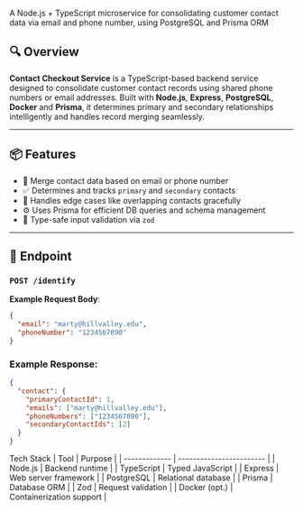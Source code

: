 A Node.js + TypeScript microservice for consolidating customer contact data via email and phone number, using PostgreSQL and Prisma ORM

## 🔍 Overview

**Contact Checkout Service** is a TypeScript-based backend service designed to consolidate customer contact records using shared phone numbers or email addresses. Built with **Node.js**, **Express**, **PostgreSQL**, **Docker** and **Prisma**, it determines primary and secondary relationships intelligently and handles record merging seamlessly.

---

## 📦 Features

- 🔗 Merge contact data based on email or phone number
- ✅ Determines and tracks `primary` and `secondary` contacts
- 🧠 Handles edge cases like overlapping contacts gracefully
- ⚙️ Uses Prisma for efficient DB queries and schema management
- 🔐 Type-safe input validation via `zod`

---

## 🚀 Endpoint

### `POST /identify`

**Example Request Body**:
```json
{
  "email": "marty@hillvalley.edu",
  "phoneNumber": "1234567890"
}
```

### Example Response:
```json
{
  "contact": {
    "primaryContactId": 1,
    "emails": ["marty@hillvalley.edu"],
    "phoneNumbers": ["1234567890"],
    "secondaryContactIds": [2]
  }
}
```

Tech Stack
| Tool          | Purpose                  |
| ------------- | ------------------------ |
| Node.js       | Backend runtime          |
| TypeScript    | Typed JavaScript         |
| Express       | Web server framework     |
| PostgreSQL    | Relational database      |
| Prisma        | Database ORM             |
| Zod           | Request validation       |
| Docker (opt.) | Containerization support |



